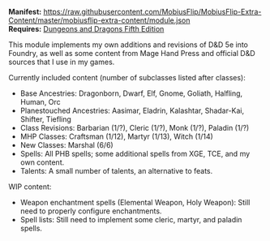 **Manifest:** https://raw.githubusercontent.com/MobiusFlip/MobiusFlip-Extra-Content/master/mobiusflip-extra-content/module.json  
**Requires:** [Dungeons and Dragons Fifth Edition](https://foundryvtt.com/packages/dnd5e)

This module implements my own additions and revisions of D&D 5e into Foundry, as well as some content from Mage Hand Press and official D&D sources that I use in my games.

Currently included content (number of subclasses listed after classes):

- Base Ancestries: Dragonborn, Dwarf, Elf, Gnome, Goliath, Halfling, Human, Orc
- Planestouched Ancestries: Aasimar, Eladrin, Kalashtar, Shadar-Kai, Shifter, Tiefling
- Class Revisions: Barbarian (1/?), Cleric (1/?), Monk (1/?), Paladin (1/?)
- MHP Classes: Craftsman (1/12), Martyr (1/13), Witch (1/14)
- New Classes: Marshal (6/6)
- Spells: All PHB spells; some additional spells from XGE, TCE, and my own content.
- Talents: A small number of talents, an alternative to feats.

WIP content:

- Weapon enchantment spells (Elemental Weapon, Holy Weapon): Still need to properly configure enchantments.
- Spell lists: Still need to implement some cleric, martyr, and paladin spells.